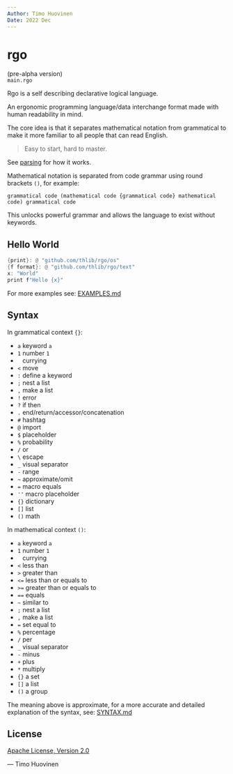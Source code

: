 ```yaml
---
Author: Timo Huovinen
Date: 2022 Dec
---
```


# rgo
(pre-alpha version)  
`main.rgo`

Rgo is a self describing declarative logical language.  

An ergonomic programming language/data interchange format made with human readability in mind.

The core idea is that it separates mathematical notation from grammatical to make it more familiar to all people that can read English.

>Easy to start, hard to master.

See [parsing](PARSING.md) for how it works.

Mathematical notation is separated from code grammar using round brackets `()`, for example:

```
grammatical code (mathematical code {grammatical code} mathematical code) grammatical code 
```
This unlocks powerful grammar and allows the language to exist without keywords.

## Hello World

```rust
{print}: @ "github.com/thlib/rgo/os"
{f format}: @ "github.com/thlib/rgo/text"
x: "World"
print f"Hello {x}"
```

For more examples see: [EXAMPLES.md](EXAMPLES.md)

## Syntax

In grammatical context `{}`:
* `a` keyword `a` 
* `1` number `1`
* ` ` currying
* `<` move
* `:` define a keyword
* `;` nest a list
* `,` make a list
* `!` error
* `?` if then
* `.` end/return/accessor/concatenation
* `#` hashtag
* `@` import
* `$` placeholder
* `%` probability
* `/` or
* `\` escape
* `_` visual separator
* `-` range
* `~` approximate/omit
* `=` macro equals
* `''` macro placeholder
* `{}` dictionary
* `[]` list
* `()` math

In mathematical context `()`:
* `a` keyword `a`
* `1` number `1`
* ` ` currying
* `<` less than
* `>` greater than
* `<=` less than or equals to
* `>=` greater than or equals to
* `==` equals
* `~` similar to
* `;` nest a list
* `,` make a list
* `=` set equal to
* `%` percentage
* `/` per
* `_` visual separator
* `-` minus
* `+` plus
* `*` multiply
* `{}` a set
* `[]` a list
* `()` a group

The meaning above is approximate, for a more accurate and detailed explanation of the syntax, see: [SYNTAX.md](SYNTAX.md)

## License

[Apache License, Version 2.0](https://www.apache.org/licenses/LICENSE-2.0)


— Timo Huovinen


